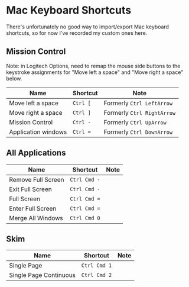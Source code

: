 # Mac Keyboard Shortcuts

There's unfortunately no good way to import/export Mac keyboard shortcuts, so for now I've recorded my custom ones here.

## Mission Control

Note: in Logitech Options, need to remap the mouse side buttons to the keystroke assignments for "Move left a space" and "Move right a space" below.

| Name                            | Shortcut     | Note                      |
| ------------------------------- | ------------ | ------------------------- |
| Move left a space               | `Ctrl [`     | Formerly `Ctrl LeftArrow` |
| Move right a space              | `Ctrl ]`     | Formerly `Ctrl RightArrow`|
| Mission Control                 | `Ctrl -`     | Formerly `Ctrl UpArrow`   |
| Application windows             | `Ctrl =`     | Formerly `Ctrl DownArrow` |

## All Applications

| Name                            | Shortcut     | Note                      |
| ------------------------------- | ------------ | ------------------------- |
| Remove Full Screen              | `Ctrl Cmd -` |                           |
| Exit Full Screen                | `Ctrl Cmd -` |                           |
| Full Screen                     | `Ctrl Cmd =` |                           |
| Enter Full Screen               | `Ctrl Cmd =` |                           |
| Merge All Windows               | `Ctrl Cmd 0` |                           |

## Skim

| Name                            | Shortcut     | Note                      |
| ------------------------------- | ------------ | ------------------------- |
| Single Page                     | `Ctrl Cmd 1` |                           |
| Single Page Continuous          | `Ctrl Cmd 2` |                           |
